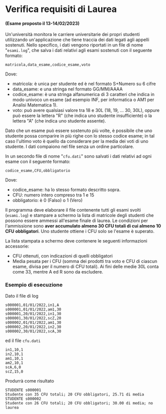 # Verifica requisiti di Laurea

#### (Esame proposto il 13-14/02/2023)

Un'università monitora le carriere universitarie dei propri studenti utilizzando 
un'applicazione che tiene traccia dei dati legati agli appelli sostenuti.
Nello specifico, i dati vengono riportati in un file di nome "`esami.log`", 
che salva i dati relativi agli esami sostenuti con il seguente formato:

    matricola,data_esame,codice_esame,voto

Dove:

- matricola: è unica per studente ed è nel formato S+Numero su 6 cifre
- data_esame: e una stringa nel formato GG/MM/AAAA
- codice_esame: è una stringa alfanumerica di 3 caratteri che indica in modo univoco un esame (ad esempio INF, per informatica o AM1 per Analisi Matematica 1).
- voto: può avere qualsiasi valore tra 18 e 30L (18, 19, ... 30, 30L), oppure può essere la lettera "R" (che indica uno studente insufficiente) o la lettera "A" (che indica uno studente assente).

Dato che un esame può essere sostenuto più volte, è possibile che uno studente
possa comparire in più righe con lo stesso codice esame; in tal caso l'ultimo voto è quello da considerare per la media dei voti di uno studente. I dati compaiono nel file senza un ordine particolare.

In un secondo file di nome "`cfu.dati`" sono salvati i dati relativi ad ogni esame con il seguente formato:

    codice_esame,CFU,obbligatorio

Dove:

- codice_esame: ha lo stesso formato descritto sopra.
- CFU: numero intero compreso tra 1 e 15
- obbligatorio: è 0 (Falso) o 1 (Vero)

Il programma deve elaborare il file contenente tutti gli esami svolti (`esami.log`) 
e stampare a schermo la lista di matricole degli studenti che possono essere
ammessi all'esame finale di laurea. Le condizioni per l'ammissione sono **aver 
accumulato almeno 30 CFU totali di cui almeno 10 CFU obbligatori**.
Uno studente ottiene i CFU solo se l'esame è superato.

La lista stampata a schermo deve contenere le seguenti informazioni accessorie:

- CFU ottenuti, con indicazioni di quelli obbligatori
- Media pesata per i CFU (somma dei prodotti tra voto e CFU di ciascun esame, divisa per il numero di CFU totali). Ai fini delle medie 30L conta come 33, mentre A ed R sono da escludere.

### Esempio di esecuzione

Dato il file di log

    s000001,01/01/2022,in1,A
    s000001,01/01/2022,am1,30
    s000001,20/01/2022,in1,30
    s000001,30/01/2022,scZ,20
    s000002,01/01/2022,am1,30
    s000002,20/01/2022,in2,30
    s000002,30/01/2022,scA,30

ed il file `cfu.dati`

    in1,10,1
    in2,10,1
    am1,10,1
    am2,10,1
    scA,6,0
    scZ,15,0

Produrrà come risultato

    STUDENTE s000001
    Studente con 35 CFU totali; 20 CFU obbligatori, 25.71 di media 
    STUDENTE s000002
    Studente con 26 CFU totali; 20 CFU obbligatori; 30.00 di media; no laurea